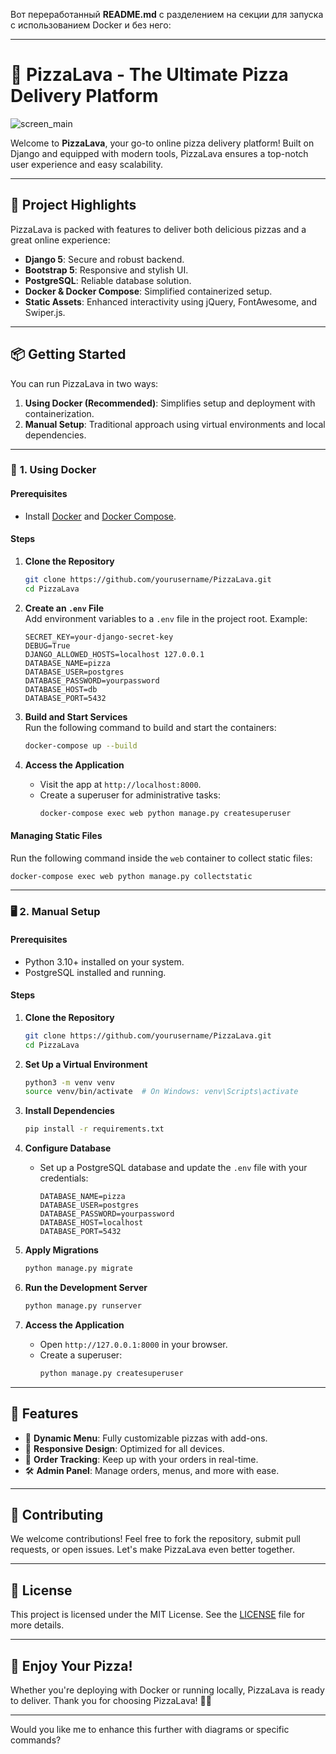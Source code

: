 Вот переработанный **README.md** с разделением на секции для запуска с использованием Docker и без него:  

---

# 🍕 **PizzaLava - The Ultimate Pizza Delivery Platform**
![screen_main](https://github.com/user-attachments/assets/523b39d0-ab55-43e5-89ce-fd96e2d55c25)

Welcome to **PizzaLava**, your go-to online pizza delivery platform! Built on Django and equipped with modern tools, PizzaLava ensures a top-notch user experience and easy scalability.

---

## 🚀 **Project Highlights**

PizzaLava is packed with features to deliver both delicious pizzas and a great online experience:
- **Django 5**: Secure and robust backend.
- **Bootstrap 5**: Responsive and stylish UI.
- **PostgreSQL**: Reliable database solution.
- **Docker & Docker Compose**: Simplified containerized setup.
- **Static Assets**: Enhanced interactivity using jQuery, FontAwesome, and Swiper.js.

---

## 📦 **Getting Started**

You can run PizzaLava in two ways:
1. **Using Docker (Recommended)**: Simplifies setup and deployment with containerization.
2. **Manual Setup**: Traditional approach using virtual environments and local dependencies.

---

### 🐳 **1. Using Docker**

#### Prerequisites
- Install [Docker](https://docs.docker.com/get-docker/) and [Docker Compose](https://docs.docker.com/compose/install/).

#### Steps
1. **Clone the Repository**
   ```bash
   git clone https://github.com/yourusername/PizzaLava.git
   cd PizzaLava
   ```

2. **Create an `.env` File**  
   Add environment variables to a `.env` file in the project root. Example:  
   ```env
   SECRET_KEY=your-django-secret-key
   DEBUG=True
   DJANGO_ALLOWED_HOSTS=localhost 127.0.0.1
   DATABASE_NAME=pizza
   DATABASE_USER=postgres
   DATABASE_PASSWORD=yourpassword
   DATABASE_HOST=db
   DATABASE_PORT=5432
   ```

3. **Build and Start Services**  
   Run the following command to build and start the containers:
   ```bash
   docker-compose up --build
   ```

4. **Access the Application**
   - Visit the app at `http://localhost:8000`.
   - Create a superuser for administrative tasks:
     ```bash
     docker-compose exec web python manage.py createsuperuser
     ```

#### Managing Static Files
Run the following command inside the `web` container to collect static files:
```bash
docker-compose exec web python manage.py collectstatic
```

---

### 🖥️ **2. Manual Setup**

#### Prerequisites
- Python 3.10+ installed on your system.
- PostgreSQL installed and running.

#### Steps
1. **Clone the Repository**
   ```bash
   git clone https://github.com/yourusername/PizzaLava.git
   cd PizzaLava
   ```

2. **Set Up a Virtual Environment**
   ```bash
   python3 -m venv venv
   source venv/bin/activate  # On Windows: venv\Scripts\activate
   ```

3. **Install Dependencies**
   ```bash
   pip install -r requirements.txt
   ```

4. **Configure Database**
   - Set up a PostgreSQL database and update the `.env` file with your credentials:
     ```env
     DATABASE_NAME=pizza
     DATABASE_USER=postgres
     DATABASE_PASSWORD=yourpassword
     DATABASE_HOST=localhost
     DATABASE_PORT=5432
     ```

5. **Apply Migrations**
   ```bash
   python manage.py migrate
   ```

6. **Run the Development Server**
   ```bash
   python manage.py runserver
   ```

7. **Access the Application**
   - Open `http://127.0.0.1:8000` in your browser.
   - Create a superuser:
     ```bash
     python manage.py createsuperuser
     ```

---

## 🔧 **Features**
- 🍕 **Dynamic Menu**: Fully customizable pizzas with add-ons.
- 📱 **Responsive Design**: Optimized for all devices.
- 🚚 **Order Tracking**: Keep up with your orders in real-time.
- 🛠 **Admin Panel**: Manage orders, menus, and more with ease.

---

## 🤝 **Contributing**

We welcome contributions! Feel free to fork the repository, submit pull requests, or open issues. Let's make PizzaLava even better together.

---

## 📝 **License**

This project is licensed under the MIT License. See the [LICENSE](LICENSE) file for more details.

---

## 🎉 **Enjoy Your Pizza!**

Whether you're deploying with Docker or running locally, PizzaLava is ready to deliver. Thank you for choosing PizzaLava! 🍕✨

--- 

Would you like me to enhance this further with diagrams or specific commands?
